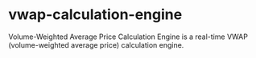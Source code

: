 # vwap-calculation-engine
Volume-Weighted Average Price Calculation Engine is a real-time VWAP (volume-weighted average price) calculation engine.

